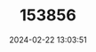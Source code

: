 ---
title: "153856"
category: "Orconectes hylas"
draft: false
date: 2024-02-22 13:03:51
languages:
  English: ["Woodland Crayfish"]
---